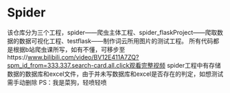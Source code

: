 # Spider
该仓库分为三个工程，spider——爬虫主体工程、spider_flaskProject——爬取数据的数据可视化工程、testflask——制作词云所用图片的测试工程。
所有代码都是根据b站爬虫课所写，如有不懂，可移步至https://www.bilibili.com/video/BV12E411A7ZQ?spm_id_from=333.337.search-card.all.click观看完整视频
spider工程中有存储数据的数据库和excel文件，由于并未写数据库和excel是否存在的判定，如想测试需手动删除
PS：我是菜狗，轻喷轻喷

